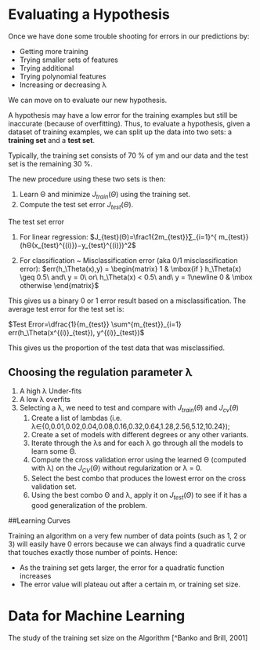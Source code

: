 # Evaluating a Hypothesis

Once we have done some trouble shooting for errors in our predictions by:

* Getting more training
* Trying smaller sets of features
* Trying additional
* Trying polynomial features
* Increasing or decreasing λ

We can move on to evaluate our new hypothesis.

A hypothesis may have a low error for the training examples but still be inaccurate (because of overfitting). Thus, to evaluate a hypothesis, given a dataset of training examples, we can split up the data into two sets: a **training set** and a **test set**.

Typically, the training set consists of 70 % of ym and our data and the test set is the remaining 30 %.

The new procedure using these two sets is then:

1. Learn Θ and minimize $J_{train}(Θ)$ using the training set.
2. Compute the test set error $J_{test}(Θ)$.

The test set error

1. For linear regression: $J_{test}(Θ)=\frac1{2m_{test}}∑_{i=1}^{ m_{test}}(hΘ(x_{test}^{(i)})−y_{test}^{(i)})^2$

2. For classification ~ Misclassification error (aka 0/1 misclassification error):
$err(h_\Theta(x),y) = \begin{matrix} 1 & \mbox{if } h_\Theta(x) \geq 0.5\ and\ y = 0\ or\ h_\Theta(x) < 0.5\ and\ y = 1\newline 0 & \mbox otherwise \end{matrix}$

This gives us a binary 0 or 1 error result based on a misclassification. The average test error for the test set is:

$Test Error=\dfrac{1}{m_{test}} \sum^{m_{test}}_{i=1} err(h_\Theta(x^{(i)}_{test}), y^{(i)}_{test})$

This gives us the proportion of the test data that was misclassified.


## Choosing the regulation parameter λ
1. A high λ Under-fits
2. A low λ overfits
3. Selecting a λ, we need to test and compare with $J_{train}(θ)$ and $J_{cv}(θ)$
   1. Create a list of lambdas (i.e. λ∈{0,0.01,0.02,0.04,0.08,0.16,0.32,0.64,1.28,2.56,5.12,10.24});
   2. Create a set of models with different degrees or any other variants.
   3. Iterate through the λs and for each λ go through all the models to learn some Θ.
   4. Compute the cross validation error using the learned Θ (computed with λ) on the $J_{CV}(\Theta)$ without regularization or λ = 0.
   5. Select the best combo that produces the lowest error on the cross validation set.
   6. Using the best combo Θ and λ, apply it on $J_{test}(\Theta)$ to see if it has a good generalization of the problem.

##Learning Curves

Training an algorithm on a very few number of data points (such as 1, 2 or 3) will easily have 0 errors because we can always find a quadratic curve that touches exactly those number of points. Hence:

* As the training set gets larger, the error for a quadratic function increases
* The error value will plateau out after a certain m, or training set size.

# Data for Machine Learning
The study of the training set size on the Algorithm [^Banko and Brill, 2001]
